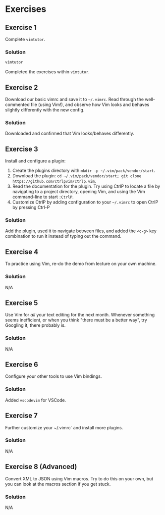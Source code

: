 # Exercises

## Exercise 1

Complete `vimtutor`.

### Solution

```sh
vimtutor
```

Completed the exercises within `vimtutor`.

## Exercise 2

Download our basic vimrc and save it to `~/.vimrc`. Read through the well-commented file (using Vim!), and observe how Vim looks and behaves slightly differently with the new config.

### Solution

Downloaded and confirmed that Vim looks/behaves differently.

## Exercise 3

Install and configure a plugin:

1. Create the plugins directory with `mkdir -p ~/.vim/pack/vendor/start`.
2. Download the plugin: `cd ~/.vim/pack/vendor/start; git clone https://github.com/ctrlpvim/ctrlp.vim`.
3. Read the documentation for the plugin. Try using CtrlP to locate a file by navigating to a project directory, opening Vim, and using the Vim command-line to start `:CtrlP`.
4. Customize CtrlP by adding configuration to your `~/.vimrc` to open CtrlP by pressing Ctrl-P

### Solution

Add the plugin, used it to navigate between files, and added the `<c-g>` key combination to run it instead of typing out the command.

## Exercise 4

To practice using Vim, re-do the demo from lecture on your own machine.

### Solution

N/A

## Exercise 5

Use Vim for *all* your text editing for the next month. Whenever something seems inefficient, or when you think "there must be a better way", try Googling it, there probably is.

### Solution

N/A

## Exercise 6

Configure your other tools to use Vim bindings.

### Solution

Added `vscodevim` for VSCode.

## Exercise 7

Further customize your ~/.vimrc` and install more plugins.

### Solution

N/A

## Exercise 8 (Advanced)

Convert XML to JSON using Vim macros. Try to do this on your own, but you can look at the macros section if you get stuck.

### Solution

N/A
